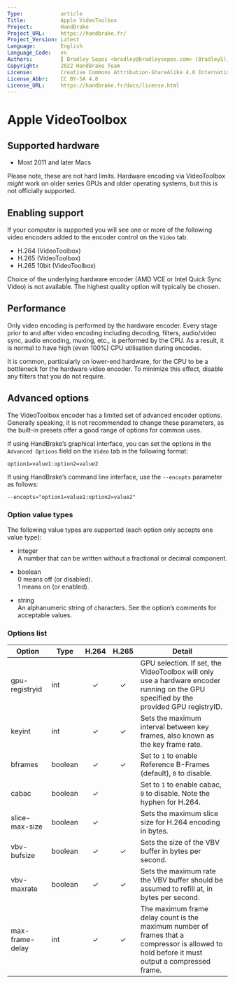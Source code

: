 ```yaml
---
Type:            article
Title:           Apple VideoToolbox
Project:         HandBrake
Project_URL:     https://handbrake.fr/
Project_Version: Latest
Language:        English
Language_Code:   en
Authors:         [ Bradley Sepos <bradley@bradleysepos.com> (BradleyS), Scott (s55) ]
Copyright:       2022 HandBrake Team
License:         Creative Commons Attribution-ShareAlike 4.0 International
License_Abbr:    CC BY-SA 4.0
License_URL:     https://handbrake.fr/docs/license.html
---
```


Apple VideoToolbox
==================

## Supported hardware

- Most 2011 and later Macs

Please note, these are not hard limits. Hardware encoding via VideoToolbox *might* work on older series GPUs and older operating systems, but this is not officially supported.

## Enabling support

If your computer is supported you will see one or more of the following video encoders added to the encoder control on the `Video` tab.

- H.264 (VideoToolbox)
- H.265 (VideoToolbox)
- H.265 10bit (VideoToolbox)

Choice of the underlying hardware encoder (AMD VCE or Intel Quick Sync Video) is not available. The highest quality option will typically be chosen.

## Performance

Only video encoding is performed by the hardware encoder. Every stage prior to and after video encoding including decoding, filters, audio/video sync, audio encoding, muxing, etc., is performed by the CPU. As a result, it is normal to have high (even 100%) CPU utilisation during encodes.

It is common, particularly on lower-end hardware, for the CPU to be a bottleneck for the hardware video encoder. To minimize this effect, disable any filters that you do not require.

## Advanced options

The VideoToolbox encoder has a limited set of advanced encoder options. Generally speaking, it is not recommended to change these parameters, as the built-in presets offer a good range of options for common uses.

If using HandBrake’s graphical interface, you can set the options in the `Advanced Options` field on the `Video` tab in the following format:

    option1=value1:option2=value2
    
If using HandBrake’s command line interface, use the `--encopts` parameter as follows:

    --encopts="option1=value1:option2=value2"

### Option value types

The following value types are supported (each option only accepts one value type):

- integer  
  A number that can be written without a fractional or decimal component.

- boolean  
  0 means off (or disabled).  
  1 means on (or enabled).
 
- string  
  An alphanumeric string of characters. See the option’s comments for acceptable values.

### Options list

| Option           | Type        | H.264 | H.265 | Detail                                                                                                    |
|------------------|-------------|:-----:|:-----:|-----------------------------------------------------------------------------------------------------------|
| gpu-registryid   | int         |   ✓   |   ✓   | GPU selection. If set, the VideoToolbox will only use a hardware encoder running on the GPU specified by the provided GPU registryID. |
| keyint           | int         |   ✓   |   ✓   | Sets the maximum interval between key frames, also known as the key frame rate.                           |
| bframes          | boolean     |   ✓   |   ✓   | Set to `1` to enable Reference B-Frames (default), `0` to disable.                                        |
| cabac            | boolean     |   ✓   |       | Set to `1` to enable cabac, `0` to disable. Note the hyphen for H.264.                                    |
| slice-max-size   | boolean     |   ✓   |       | Sets the maximum slice size for H.264 encoding in bytes.                                                  |
| vbv-bufsize      | boolean     |   ✓   |   ✓   | Sets the size of the VBV buffer in bytes per second.                                                      |
| vbv-maxrate      | boolean     |   ✓   |   ✓   | Sets the maximum rate the VBV buffer should be assumed to refill at, in bytes per second.                 |
| max-frame-delay  | int         |   ✓   |   ✓   | The maximum frame delay count is the maximum number of frames that a compressor is allowed to hold before it must output a compressed frame. |
